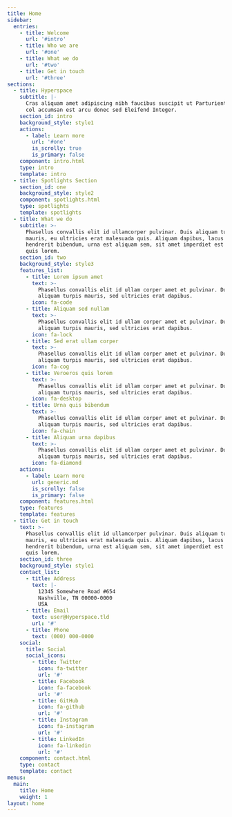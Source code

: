```yaml
---
title: Home
sidebar:
  entries:
    - title: Welcome
      url: '#intro'
    - title: Who we are
      url: '#one'
    - title: What we do
      url: '#two'
    - title: Get in touch
      url: '#three'
sections:
  - title: Hyperspace
    subtitle: |-
      Cras aliquam amet adipiscing nibh faucibus suscipit ut Parturient  
      col accumsan est arcu donec sed Eleifend Integer.
    section_id: intro
    background_style: style1
    actions:
      - label: Learn more
        url: '#one'
        is_scrolly: true
        is_primary: false
    component: intro.html
    type: intro
    template: intro
  - title: Spotlights Section
    section_id: one
    background_style: style2
    component: spotlights.html
    type: spotlights
    template: spotlights
  - title: What we do
    subtitle: >-
      Phasellus convallis elit id ullamcorper pulvinar. Duis aliquam turpis
      mauris, eu ultricies erat malesuada quis. Aliquam dapibus, lacus eget
      hendrerit bibendum, urna est aliquam sem, sit amet imperdiet est velit
      quis lorem.
    section_id: two
    background_style: style3
    features_list:
      - title: Lorem ipsum amet
        text: >-
          Phasellus convallis elit id ullam corper amet et pulvinar. Duis
          aliquam turpis mauris, sed ultricies erat dapibus.
        icon: fa-code
      - title: Aliquam sed nullam
        text: >-
          Phasellus convallis elit id ullam corper amet et pulvinar. Duis
          aliquam turpis mauris, sed ultricies erat dapibus.
        icon: fa-lock
      - title: Sed erat ullam corper
        text: >-
          Phasellus convallis elit id ullam corper amet et pulvinar. Duis
          aliquam turpis mauris, sed ultricies erat dapibus.
        icon: fa-cog
      - title: Veroeros quis lorem
        text: >-
          Phasellus convallis elit id ullam corper amet et pulvinar. Duis
          aliquam turpis mauris, sed ultricies erat dapibus.
        icon: fa-desktop
      - title: Urna quis bibendum
        text: >-
          Phasellus convallis elit id ullam corper amet et pulvinar. Duis
          aliquam turpis mauris, sed ultricies erat dapibus.
        icon: fa-chain
      - title: Aliquam urna dapibus
        text: >-
          Phasellus convallis elit id ullam corper amet et pulvinar. Duis
          aliquam turpis mauris, sed ultricies erat dapibus.
        icon: fa-diamond
    actions:
      - label: Learn more
        url: generic.md
        is_scrolly: false
        is_primary: false
    component: features.html
    type: features
    template: features
  - title: Get in touch
    text: >-
      Phasellus convallis elit id ullamcorper pulvinar. Duis aliquam turpis
      mauris, eu ultricies erat malesuada quis. Aliquam dapibus, lacus eget
      hendrerit bibendum, urna est aliquam sem, sit amet imperdiet est velit
      quis lorem.
    section_id: three
    background_style: style1
    contact_list:
      - title: Address
        text: |-
          12345 Somewhere Road #654
          Nashville, TN 00000-0000
          USA
      - title: Email
        text: user@Hyperspace.tld
        url: '#'
      - title: Phone
        text: (000) 000-0000
    social:
      title: Social
      social_icons:
        - title: Twitter
          icon: fa-twitter
          url: '#'
        - title: Facebook
          icon: fa-facebook
          url: '#'
        - title: GitHub
          icon: fa-github
          url: '#'
        - title: Instagram
          icon: fa-instagram
          url: '#'
        - title: LinkedIn
          icon: fa-linkedin
          url: '#'
    component: contact.html
    type: contact
    template: contact
menus:
  main:
    title: Home
    weight: 1
layout: home
---
```

